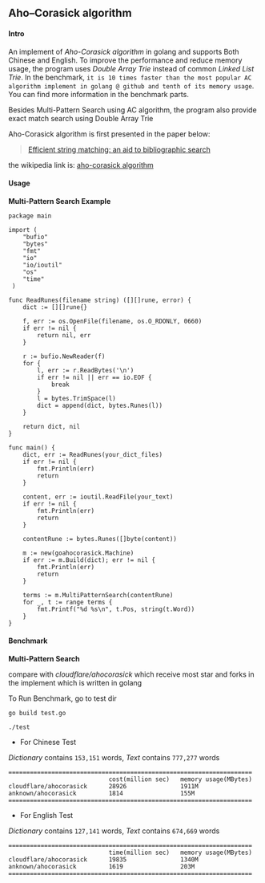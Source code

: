## Aho–Corasick algorithm

#### Intro

An implement of *Aho-Corasick algorithm* in golang and supports Both Chinese and English. To improve the performance and reduce memory usage, the program uses *Double Array Trie* instead of common *Linked List Trie*. In the benchmark, `it is 10 times faster than the most popular AC algorithm implement in golang @ github and tenth of its memory usage`. You can find more information in the benchmark parts.

Besides Multi-Pattern Search using AC algorithm, the program also provide exact match search using Double Array Trie

Aho-Corasick algorithm is first presented in the paper below:

> [Efficient string matching: an aid to bibliographic search](http://dl.acm.org/citation.cfm?id=360855)

the wikipedia link is: [aho-corasick algorithm](https://en.wikipedia.org/wiki/Aho%E2%80%93Corasick_algorithm)

#### Usage

**Multi-Pattern Search Example**

	package main

	import (
	    "bufio"
	    "bytes"
	    "fmt"
	    "io"
	    "io/ioutil"
	    "os"
	    "time"	
	 )

	func ReadRunes(filename string) ([][]rune, error) {
	    dict := [][]rune{}

	    f, err := os.OpenFile(filename, os.O_RDONLY, 0660)
	    if err != nil {
	        return nil, err
	    }

	    r := bufio.NewReader(f)
	    for {
	        l, err := r.ReadBytes('\n')
	        if err != nil || err == io.EOF {
	            break
	        }
	        l = bytes.TrimSpace(l)
	        dict = append(dict, bytes.Runes(l))
	    }

	    return dict, nil
	}

	func main() {
	    dict, err := ReadRunes(your_dict_files)
	    if err != nil {
	        fmt.Println(err)
	        return
	    }

	    content, err := ioutil.ReadFile(your_text)
	    if err != nil {
	        fmt.Println(err)
	        return
	    }

	    contentRune := bytes.Runes([]byte(content))
    
	    m := new(goahocorasick.Machine)
	    if err := m.Build(dict); err != nil {
	        fmt.Println(err)
	        return
	    }
	    
	    terms := m.MultiPatternSearch(contentRune)
        for _, t := range terms {
            fmt.Printf("%d %s\n", t.Pos, string(t.Word))
        }
	}

#### Benchmark

**Multi-Pattern Search**

compare with *cloudflare/ahocorasick* which receive most star and forks in the implement which is written in golang

To Run Benchmark, go to test dir 

	go build test.go
	
	./test


* For Chinese Test

*Dictionary* contains `153,151` words, *Text* contains `777,277` words

	====================================================================
								cost(million sec)	memory usage(MBytes)
	cloudflare/ahocorasick		28926				1911M
	anknown/ahocorasick			1814				155M
	====================================================================

* For English Test

*Dictionary* contains `127,141` words, *Text* contains `674,669` words

	====================================================================
								time(million sec)	memory usage(MBytes)
	cloudflare/ahocorasick		19835				1340M
	anknown/ahocorasick			1619				203M
	====================================================================
